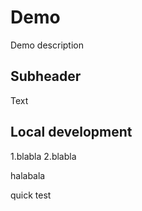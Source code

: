 # Demo
Demo description


## Subheader

Text 

## Local development

1.blabla
2.blabla


halabala


quick test
